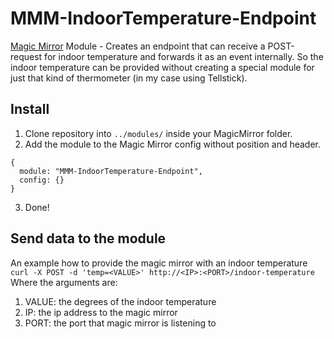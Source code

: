 # MMM-IndoorTemperature-Endpoint
[Magic Mirror](https://magicmirror.builders/) Module - Creates an endpoint that can receive a POST-request for indoor temperature and forwards it as an event internally. So the indoor temperature can be provided without creating a special module for just that kind of thermometer (in my case using Tellstick).

## Install
1. Clone repository into ``../modules/`` inside your MagicMirror folder.
2. Add the module to the Magic Mirror config without position and header.
```
{
  module: "MMM-IndoorTemperature-Endpoint",
  config: {}
}
```
3. Done!

## Send data to the module
An example how to provide the magic mirror with an indoor temperature 
``curl -X POST -d 'temp=<VALUE>' http://<IP>:<PORT>/indoor-temperature``
Where the arguments are:
1. VALUE: the degrees of the indoor temperature
2. IP: the ip address to the magic mirror
3. PORT: the port that magic mirror is listening to
